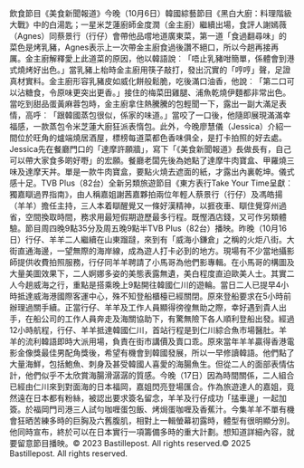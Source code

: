 飲食節目《美食新聞報道》今晚（10月6日）韓國綜藝節目《黑白大廚：料理階級大戰》中的白湯匙；一星米芝蓮廚師金度潤（金主廚）繼續出場，食評人謝嫣薇（Agnes）同蔡景行（行仔）會帶他品嚐地道廣東菜，第一道「食過翻尋味」的菜色是烤乳豬，Agnes表示上一次帶金主廚食過後讚不絕口，所以今趟再接再厲。金主廚解釋愛上此道菜的原因，他以韓語說︰「唔止乳豬咁簡單，係體會到港式燒烤好出色。」當乳豬上枱時金主廚用筷子敲打，發出沉實的「哼哼」聲，足證真材實料。金主廚形容乳豬皮如威化餅般鬆脆，吃後滿口油香，他說︰「第二口可以沾糖食，令原味更突出更香。」接住的梅菜田雞腿、浦魚乾燒伊麵都非常出色。當吃到甜品蛋黃麻蓉包時，金主廚拿住熱騰騰的包輕聞一下，露出一副大滿足表情，高呼︰「跟韓國蒸包很似，係家的味道。」當咬了一口後，他隨即展現滿滿幸福感，一款蒸包令米芝蓮大廚狂派表惰包。此外，今晚廖慧儀（Jessica）介紹一間位於旺角的爐端燒居酒屋，標榜每道菜都色香味俱全，是打卡拍照的好去處。Jessica先在餐廳門口的「達摩許願牆」，寫下「《美食新聞報道》長做長有，自己可以帶大家食多啲好嘢」的宏願。餐廳老闆先後為她點了達摩牛肉寶盒、甲羅燒三味及達摩天丼。單是一款牛肉寶盒，要點火燒去遮面的紙，才露出內裏乾坤。儀式感十足。TVB Plus（82台）全新另類旅遊節目《東方表行Take Your Time呈獻︰獨嘉瞓過界指南》，由人稱嘉姐謝茜嘉夥拍兩位年輕人蔡景行（行仔）及馮皓揚（羊羊）擔任主持，三人本着瞓醒覺又一條好漢精神，以捱夜車、瞓住覺穿州過省，空間換取時間，務求用最短假期遊歷最多行程。既慳酒店錢，又可作另類體驗。節目周四晚9點35分及周五晚9點半TVB Plus（82台）播映。昨晚（10月16日）行仔、羊羊二人繼續在山東蹓躂，來到有「威海小鎌倉」之稱的火炬八街。大街直通海邊，一望無際的海岸線，成為遊人打卡必到的地方。現場有不少當地攝影師提供收費拍照服務，行仔同羊羊聘請了小馬哥為他們影專輯。在小馬哥的構圖及大量美圖效果下，二人婀娜多姿的美態表露無遺，美白程度直迫歐美人士。其實二人今趟威海之行，重點是搭乘晚上9點開往韓國仁川的遊輪。當日二人已提早4小時抵達威海港國際客運中心，殊不知登船櫃檯已經關閉。原來登船要求在5小時前辦理過關手續。正當行仔、羊羊及工作人員顯得徬徨無助之際，幸好遇到貴人出手，在船公司的工作人員奔走及海關協助下，有驚無險下各人順利登船出發。經過12小時航程，行仔、羊羊抵達韓國仁川，首站行程是到仁川綜合魚市場醫肚。羊羊的流利韓語即時大派用場，負責在街市講價及賣口乖。原來當年羊羊贏得香港電影金像獎最佳男配角獎後，希望有機會到韓國發展，所以一早修讀韓語。他們點了大量海鮮，包括鮑魚、刺身及甚受韓國人喜愛的海腸魚生。但從二人的面部表情估計，他們似乎不太欣賞海腸滑潺潺的質感。今晚（17日）因為時間關係，二人組合已經由仁川來到對面海的日本福岡，嘉姐閃亮登場匯合。作為旅遊達人的嘉姐，竟然遠在日本都有粉絲，被認出要求簽名留念，羊羊及行仔成功「掹車邊」一起加簽。於福岡門司港三人試勻咖喱蛋包飯、烤焗蛋咖喱及香蕉汁。今集羊羊不單有機會狂晒苦練多時的巨胸及六舊腹肌，相對上一輯螢幕初露時，體型有很明顯分別。他同時宣布，終於可以在日本實行一項籌備多時的重大計劃。想知道詳細內容，就要留意節目播映。© 2023 Bastillepost. All rights reserved.© 2025 Bastillepost. All rights reserved.